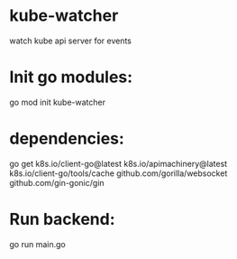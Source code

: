 # kube-watcher
watch kube api server for events

# Init go modules:
go mod init kube-watcher

# dependencies:
go get k8s.io/client-go@latest k8s.io/apimachinery@latest \
k8s.io/client-go/tools/cache github.com/gorilla/websocket \
github.com/gin-gonic/gin

# Run backend:
go run main.go
